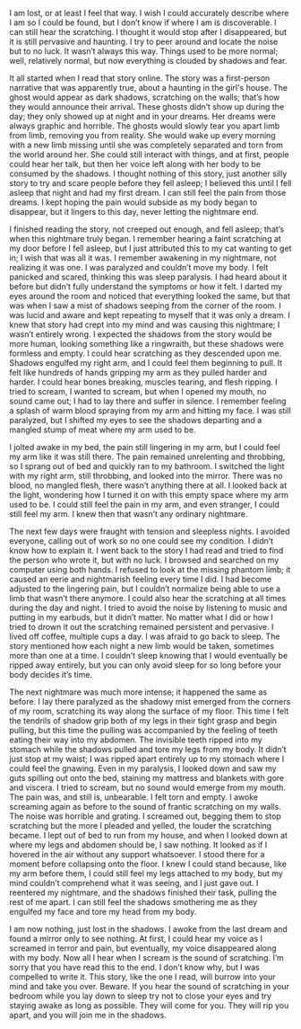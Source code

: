 I am lost, or at least I feel that way. I wish I could accurately describe where I am so I could be found, but I don’t know if where I am is discoverable. I can still hear the scratching. I thought it would stop after I disappeared, but it is still pervasive and haunting. I try to peer around and locate the noise but to no luck. It wasn’t always this way. Things used to be more normal; well, relatively normal, but now everything is clouded by shadows and fear. 

It all started when I read that story online. The story was a first-person narrative that was apparently true, about a haunting in the girl's house. The ghost would appear as dark shadows, scratching on the walls; that’s how they would announce their arrival. These ghosts didn’t show up during the day; they only showed up at night and in your dreams. Her dreams were always graphic and horrible. The ghosts would slowly tear you apart limb from limb, removing you from reality. She would wake up every morning with a new limb missing until she was completely separated and torn from the world around her. She could still interact with things, and at first, people could hear her talk, but then her voice left along with her body to be consumed by the shadows. I thought nothing of this story, just another silly story to try and scare people before they fell asleep; I believed this until I fell asleep that night and had my first dream. I can still feel the pain from those dreams. I kept hoping the pain would subside as my body began to disappear, but it lingers to this day, never letting the nightmare end. 

I finished reading the story, not creeped out enough, and fell asleep; that’s when this nightmare truly began. I remember hearing a faint scratching at my door before I fell asleep, but I just attributed this to my cat wanting to get in; I wish that was all it was. I remember awakening in my nightmare, not realizing it was one. I was paralyzed and couldn’t move my body. I felt panicked and scared, thinking this was sleep paralysis. I had heard about it before but didn’t fully understand the symptoms or how it felt. I darted my eyes around the room and noticed that everything looked the same, but that was when I saw a mist of shadows seeping from the corner of the room. I was lucid and aware and kept repeating to myself that it was only a dream. I knew that story had crept into my mind and was causing this nightmare; I wasn’t entirely wrong. I expected the shadows from the story would be more human, looking something like a ringwraith, but these shadows were formless and empty. I could hear scratching as they descended upon me. Shadows engulfed my right arm, and I could feel them beginning to pull. It felt like hundreds of hands gripping my arm as they pulled harder and harder. I could hear bones breaking, muscles tearing, and flesh ripping. I tried to scream, I wanted to scream, but when I opened my mouth, no sound came out; I had to lay there and suffer in silence. I remember feeling a splash of warm blood spraying from my arm and hitting my face. I was still paralyzed, but I shifted my eyes to see the shadows departing and a mangled stump of meat where my arm used to be. 

I jolted awake in my bed, the pain still lingering in my arm, but I could feel my arm like it was still there. The pain remained unrelenting and throbbing, so I sprang out of bed and quickly ran to my bathroom. I switched the light with my right arm, still throbbing, and looked into the mirror. There was no blood, no mangled flesh, there wasn’t anything there at all. I looked back at the light, wondering how I turned it on with this empty space where my arm used to be. I could still feel the pain in my arm, and even stranger, I could still feel my arm. I knew then that wasn’t any ordinary nightmare. 

The next few days were fraught with tension and sleepless nights. I avoided everyone, calling out of work so no one could see my condition. I didn’t know how to explain it. I went back to the story I had read and tried to find the person who wrote it, but with no luck. I browsed and searched on my computer using both hands. I refused to look at the missing phantom limb; it caused an eerie and nightmarish feeling every time I did. I had become adjusted to the lingering pain, but I couldn’t normalize being able to use a limb that wasn’t there anymore. I could also hear the scratching at all times during the day and night. I tried to avoid the noise by listening to music and putting in my earbuds, but it didn’t matter. No matter what I did or how I tried to drown it out the scratching remained persistent and pervasive. I lived off coffee, multiple cups a day. I was afraid to go back to sleep. The story mentioned how each night a new limb would be taken, sometimes more than one at a time. I couldn’t sleep knowing that I would eventually be ripped away entirely, but you can only avoid sleep for so long before your body decides it’s time. 

The next nightmare was much more intense; it happened the same as before. I lay there paralyzed as the shadowy mist emerged from the corners of my room, scratching its way along the surface of my floor. This time I felt the tendrils of shadow grip both of my legs in their tight grasp and begin pulling, but this time the pulling was accompanied by the feeling of teeth eating their way into my abdomen. The invisible teeth ripped into my stomach while the shadows pulled and tore my legs from my body. It didn’t just stop at my waist; I was ripped apart entirely up to my stomach where I could feel the gnawing. Even in my paralysis, I looked down and saw my guts spilling out onto the bed, staining my mattress and blankets with gore and viscera. I tried to scream, but no sound would emerge from my mouth. The pain was, and still is, unbearable. I felt torn and empty. I awoke screaming again as before to the sound of frantic scratching on my walls. The noise was horrible and grating. I screamed out, begging them to stop scratching but the more I pleaded and yelled, the louder the scratching became. I lept out of bed to run from my house, and when I looked down at where my legs and abdomen should be, I saw nothing. It looked as if I hovered in the air without any support whatsoever. I stood there for a moment before collapsing onto the floor. I knew I could stand because, like my arm before them,  I could still feel my legs attached to my body, but my mind couldn’t comprehend what it was seeing, and I just gave out. I reentered my nightmare, and the shadows finished their task, pulling the rest of me apart. I can still feel the shadows smothering me as they engulfed my face and tore my head from my body. 

I am now nothing, just lost in the shadows. I awoke from the last dream and found a mirror only to see nothing. At first, I could hear my voice as I screamed in terror and pain, but eventually, my voice disappeared along with my body. Now all I hear when I scream is the sound of scratching. I’m sorry that you have read this to the end. I don’t know why, but I was compelled to write it. This story, like the one I read, will burrow into your mind and take you over. Beware. If you hear the sound of scratching in your bedroom while you lay down to sleep try not to close your eyes and try staying awake as long as possible. They will come for you. They will rip you apart, and you will join me in the shadows.